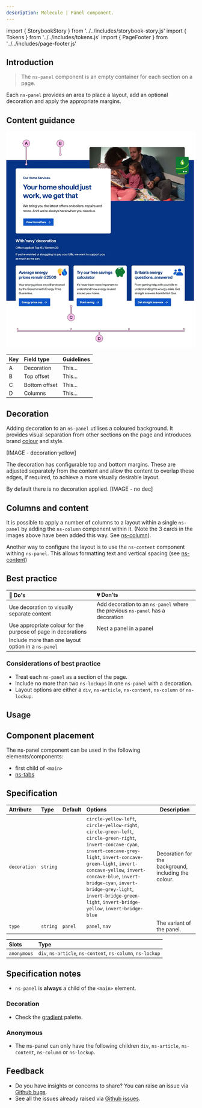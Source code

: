```yaml
---
description: Molecule | Panel component.
---
```


import { StorybookStory } from '../../includes/storybook-story.js'
import { Tokens } from '../../includes/tokens.js'
import { PageFooter } from '../../includes/page-footer.js'

## Introduction

> The `ns-panel` component is an empty container for each section on a page.

Each `ns-panel` provides an area to place a layout, add an optional decoration and apply the appropriate margins.

## Content guidance

![ns-panel-with-offset-decoration-and-columns](images/ns-panel/content-guidance.webp)

| Key | Field type | Guidelines |
| :--- | :--- | :--- |
| A | Decoration | This...    |
| B | Top offset | This...    |
| C | Bottom offset | This... |
| D | Columns | This... |

## Decoration

Adding decoration to an `ns-panel` utilises a coloured background. It provides visual separation from other sections on the page and introduces brand [colour](foundations/colours.md) and style.

[IMAGE - decoration yellow]

The decoration has configurable top and bottom margins. These are adjusted separately from the content and allow the content to overlap these edges, if required, to achieve a more visually desirable layout.

By default there is no decoration applied.
[IMAGE - no dec]

## Columns and content

It is possible to apply a number of columns to a layout within a single `ns-panel` by adding the `ns-column` component within it. (Note the 3 cards in the images above have been added this way. See [ns-column](ns-column.md)).

Another way to configure the layout is to use the `ns-content` component withing `ns-panel`. This allows formatting text and vertical spacing (see [ns-content](ns-content.md))

## Best practice

| 💚 Do's | 💔 Don'ts |
| :--- | :--- |
| Use decoration to visually separate content | Add decoration to an `ns-panel` where the previous `ns-panel` has a decoration |
| Use appropriate colour for the purpose of page in decorations | Nest a panel in a panel |
| Include more than one layout option in a `ns-panel` |  |

### Considerations of best practice

* Treat each `ns-panel` as a section of the page.
* Include no more than two `ns-lockups` in one `ns-panel` with a decoration.
* Layout options are either a `div`, `ns-article`, `ns-content`, `ns-column` or `ns-lockup`.

## Usage

<StorybookStory story="components-ns-panel--content"></StorybookStory>

## Component placement

The ns-panel component can be used in the following elements/components:

* first child of `<main>`
* [ns-tabs](components/ns-tabs.md)

## Specification

| Attribute | Type | Default | Options | Description |
| :--- | :--- | :--- | :--- |-------------|
| `decoration` | `string` |  | `circle-yellow-left`, `circle-yellow-right`, `circle-green-left`, `circle-green-right`, `invert-concave-cyan`, `invert-concave-grey-light`, `invert-concave-green-light`, `invert-concave-yellow`, `invert-concave-blue`, `invert-bridge-cyan`, `invert-bridge-grey-light`, `invert-bridge-green-light`, `invert-bridge-yellow`, `invert-bridge-blue` | Decoration for the background, including the colour. |
| `type` | `string` | `panel` | `panel`, `nav` | The variant of the panel. |

| Slots | Type |
| :--- | :--- |
| `anonymous` | `div`, `ns-article`, `ns-content`, `ns-column`, `ns-lockup` |

## Specification notes

* `ns-panel` is **always** a child of the `<main>` element.

### Decoration

* Check the [gradient](foundations/colours.md#our-gradients) palette.

### Anonymous

* The ns-panel can only have the following children `div`, `ns-article`, `ns-content`, `ns-column` or `ns-lockup`.

<Tokens component="panel"></Tokens>

## Feedback

* Do you have insights or concerns to share? You can raise an issue via [Github bugs](https://github.com/ConnectedHomes/nucleus/issues/new?assignees=&labels=Bug&template=a--bug-report.md&title=[bug]%20[ns-panel]).
* See all the issues already raised via [Github issues](https://github.com/connectedHomes/nucleus/issues?utf8=%E2%9C%93&q=is%3Aopen+is%3Aissue+label%3ABug+[ns-panel]).

<PageFooter></PageFooter>
